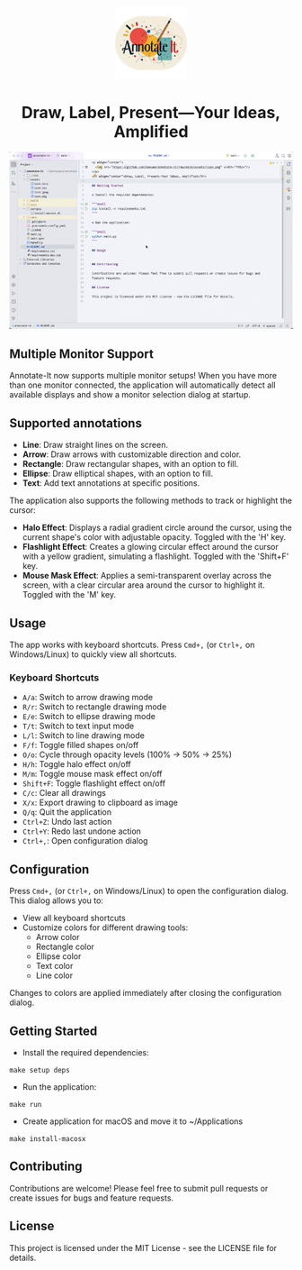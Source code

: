 <p style="text-align: center;">
  <img alt="Application Logo" src="https://github.com/namuan/annotate-it/raw/main/assets/icon.png" width="128px"/>
</p>
<h1 style="text-align: center;">Draw, Label, Present—Your Ideas, Amplified</h1>

![](assets/demo.gif)

## Multiple Monitor Support

Annotate-It now supports multiple monitor setups! When you have more than one monitor connected, the application will automatically detect all available displays and show a monitor selection dialog at startup.

## Supported annotations

* **Line**: Draw straight lines on the screen.
* **Arrow**: Draw arrows with customizable direction and color.
* **Rectangle**: Draw rectangular shapes, with an option to fill.
* **Ellipse**: Draw elliptical shapes, with an option to fill.
* **Text**: Add text annotations at specific positions.

The application also supports the following methods to track or highlight the cursor:

* **Halo Effect**: Displays a radial gradient circle around the cursor, using the current shape's color with adjustable opacity. Toggled with the 'H' key.
* **Flashlight Effect**: Creates a glowing circular effect around the cursor with a yellow gradient, simulating a flashlight. Toggled with the 'Shift+F' key.
* **Mouse Mask Effect**: Applies a semi-transparent overlay across the screen, with a clear circular area around the cursor to highlight it. Toggled with the 'M' key.

## Usage

The app works with keyboard shortcuts.
Press `Cmd+,` (or `Ctrl+,` on Windows/Linux) to quickly view all shortcuts.

### Keyboard Shortcuts

- `A/a`: Switch to arrow drawing mode
- `R/r`: Switch to rectangle drawing mode
- `E/e`: Switch to ellipse drawing mode
- `T/t`: Switch to text input mode
- `L/l`: Switch to line drawing mode
- `F/f`: Toggle filled shapes on/off
- `O/o`: Cycle through opacity levels (100% → 50% → 25%)
- `H/h`: Toggle halo effect on/off
- `M/m`: Toggle mouse mask effect on/off
- `Shift+F`: Toggle flashlight effect on/off
- `C/c`: Clear all drawings
- `X/x`: Export drawing to clipboard as image
- `Q/q`: Quit the application
- `Ctrl+Z`: Undo last action
- `Ctrl+Y`: Redo last undone action
- `Ctrl+,`: Open configuration dialog

## Configuration

Press `Cmd+,` (or `Ctrl+,` on Windows/Linux) to open the configuration dialog. This dialog allows you to:

- View all keyboard shortcuts
- Customize colors for different drawing tools:
    - Arrow color
    - Rectangle color
    - Ellipse color
    - Text color
    - Line color

Changes to colors are applied immediately after closing the configuration dialog.

## Getting Started

* Install the required dependencies:

```shell
make setup deps
```

* Run the application:

```shell
make run
```

* Create application for macOS and move it to ~/Applications

```shell
make install-macosx
```

## Contributing

Contributions are welcome! Please feel free to submit pull requests or create issues for bugs and
feature requests.

## License

This project is licensed under the MIT License - see the LICENSE file for details.

